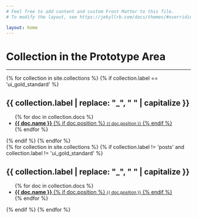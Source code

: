 ```yaml
---
# Feel free to add content and custom Front Matter to this file.
# To modify the layout, see https://jekyllrb.com/docs/themes/#overriding-theme-defaults

layout: home
---
```


<h1>Collection in the Prototype Area</h1>
<hr>
<div class="reading-typography grid columns_6:lg columns_5:md gap_4:md gap_5:lg">
  <div class="col-start_1 col-end_3:md col-end_end">
  {% for collection in site.collections %}
    {% if collection.label == 'ui_gold_standard'  %}
    <div class="p_4 m-b_4  ">
      <h2 >{{ collection.label | replace: "_", " " | capitalize }}</h2>
      <ul class="ul_none font_1:lg font_0  grid gap_2 columns_1">
      {% for doc in collection.docs %}
        <li class="p_3 bg_black-1 h:bg_primary-5 m_0">
          <a class="not-link" href="{{ doc.url | append: site.github.build_revision | relative_url }}">
            <strong>{{ doc.name }}</strong>
            {% if doc.position %}
              <small class="opacity_7 block"> {{ doc.position }}</small>
            {% endif %}
          </a>
        </li>
      {% endfor %}
      </ul>
    </div>
    {% endif %}
    {% endfor %}
  </div>
  <div class="col-start_3:md col-start_start col-end_end grid columns_3:lg columns_2:md gap_4:md gap_5:lg">
    {% for collection in site.collections %}
    {% if collection.label != 'posts' and  collection.label != 'ui_gold_standard'  %}
    <div class="p_4 m-b_4  ">
      <h2 >{{ collection.label | replace: "_", " " | capitalize }}</h2>
      <ul class="ul_none grid gap_2 columns_1 font_1:lg font_0">
      {% for doc in collection.docs %}
        <li class="p_3 bg_black-1 h:bg_primary-5 m_0">
          <a class="not-link" href="{{ doc.url | append: site.github.build_revision | relative_url }}">
            <strong>{{ doc.name }}</strong>
            {% if doc.position %}
              <small class="opacity_7 block"> {{ doc.position }}</small>
            {% endif %}
          </a>
        </li>
      {% endfor %}
      </ul>
    </div>
    {% endif %}
    {% endfor %}
  </div>
</div>
